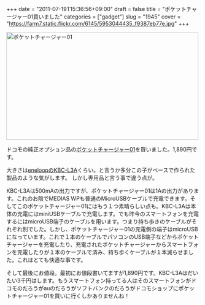 +++
date = "2011-07-19T15:36:56+09:00"
draft = false
title = "ポケットチャージャー01買いました"
categories = ["gadget"]
slug = "1945"
cover = "https://farm7.static.flickr.com/6145/5953044435_f9387eb77e.jpg"
+++

<a href="https://www.flickr.com/photos/keruru/5953044435/" title="ポケットチャージャー01 by けるる, on Flickr"><img src="https://farm7.static.flickr.com/6145/5953044435_f9387eb77e.jpg" width="500" height="281" alt="ポケットチャージャー01"/></a>

ドコモの純正オプション品の<a href="http://www.nttdocomo.co.jp/product/option/about/pocket_charger01/">ポケットチャージャー01</a>を買いました。1,890円です。

大きさは<a href="http://products.jp.sanyo.com/products/kbc/KBC-L3AS/index.html">eneloopのKBC-L3A</a>くらい。と言うか多分この子がベースで作られた製品のような気がします。
しかし専用品と言う事で違う点が。

KBC-L3Aは500mAの出力ですが、ポケットチャージャー01は1Aの出力があります。これのお陰でMEDIAS WPも普通のMicroUSBケーブルで充電できます。そしてこのポケットチャージャー01にはもう１つ素晴らしい点も。KBC-L3Aは本体の充電にはminiUSBケーブルで充電します。でも昨今のスマートフォンを充電するにはmicroUSB端子のケーブルを用います。つまり持ち歩きのケーブルがそれぞれ別でした。しかし、ポケットチャージャー01の充電側の端子はmicroUSBになっています。これで１本のケーブルでパソコンのUSB端子などからポケットチャージャーを充電したり、充電されたポケットチャージャーからスマートフォンを充電したりが１本のケーブルで済み、持ち歩くケーブルが１本減らせました。これはとても快適な事です。

そして最後にお値段。最初にお値段書いてますが1,890円です。KBC-L3Aはだいたい3千円はします。もうスマートフォン持ってる人はそのスマートフォンがドコモのだろうがauのだろうがソフトバンクのだろうがドコモショップにポケットチャージャー01を買いに行くしかありませんね！
